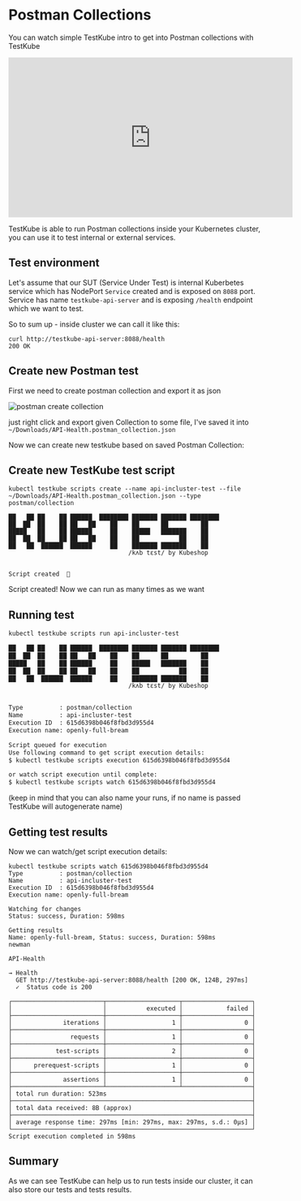 # Postman Collections

You can watch simple TestKube intro to get into Postman collections with TestKube

<iframe width="560" height="315" src="https://www.youtube.com/embed/-5jlrPetK7E" title="YouTube video player" frameborder="0" allow="accelerometer; autoplay; clipboard-write; encrypted-media; gyroscope; picture-in-picture" allowfullscreen></iframe>

TestKube is able to run Postman collections inside your Kubernetes cluster, you can use it to test internal or external services.


## Test environment

Let's assume that our SUT (Service Under Test) is internal Kuberbetes service which has 
NodePort `Service` created and is exposed on `8088` port. Service has name `testkube-api-server`
and is exposing `/health` endpoint which we want to test.

So to sum up - inside cluster we can call it like this:
```
curl http://testkube-api-server:8088/health
200 OK 
```

## Create new Postman test

First we need to create postman collection and export it as json 

![postman create collection](img/postman_create_collection.png)

just right click and export given Collection to some file, 
I've saved it into `~/Downloads/API-Health.postman_collection.json` 

Now we can create new testkube based on saved Postman Collection: 

## Create new TestKube test script

```
kubectl testkube scripts create --name api-incluster-test --file ~/Downloads/API-Health.postman_collection.json --type postman/collection 

██   ██ ██    ██ ██████  ████████ ███████ ███████ ████████ 
██  ██  ██    ██ ██   ██    ██    ██      ██         ██    
█████   ██    ██ ██████     ██    █████   ███████    ██    
██  ██  ██    ██ ██   ██    ██    ██           ██    ██    
██   ██  ██████  ██████     ██    ███████ ███████    ██    
                                 /kʌb tɛst/ by Kubeshop


Script created  🥇
```

Script created! Now we can run as many times as we want 

## Running test

```sh
kubectl testkube scripts run api-incluster-test

██   ██ ██    ██ ██████  ████████ ███████ ███████ ████████ 
██  ██  ██    ██ ██   ██    ██    ██      ██         ██    
█████   ██    ██ ██████     ██    █████   ███████    ██    
██  ██  ██    ██ ██   ██    ██    ██           ██    ██    
██   ██  ██████  ██████     ██    ███████ ███████    ██    
                                 /kʌb tɛst/ by Kubeshop


Type          : postman/collection
Name          : api-incluster-test
Execution ID  : 615d6398b046f8fbd3d955d4
Execution name: openly-full-bream

Script queued for execution
Use following command to get script execution details:
$ kubectl testkube scripts execution 615d6398b046f8fbd3d955d4

or watch script execution until complete:
$ kubectl testkube scripts watch 615d6398b046f8fbd3d955d4

```

(keep in mind that you can also name your runs, if no name is passed TestKube will autogenerate name)

## Getting test results

Now we can watch/get script execution details: 

```
kubectl testkube scripts watch 615d6398b046f8fbd3d955d4
Type          : postman/collection
Name          : api-incluster-test
Execution ID  : 615d6398b046f8fbd3d955d4
Execution name: openly-full-bream

Watching for changes
Status: success, Duration: 598ms

Getting results
Name: openly-full-bream, Status: success, Duration: 598ms
newman

API-Health

→ Health
  GET http://testkube-api-server:8088/health [200 OK, 124B, 297ms]
  ✓  Status code is 200

┌─────────────────────────┬────────────────────┬───────────────────┐
│                         │           executed │            failed │
├─────────────────────────┼────────────────────┼───────────────────┤
│              iterations │                  1 │                 0 │
├─────────────────────────┼────────────────────┼───────────────────┤
│                requests │                  1 │                 0 │
├─────────────────────────┼────────────────────┼───────────────────┤
│            test-scripts │                  2 │                 0 │
├─────────────────────────┼────────────────────┼───────────────────┤
│      prerequest-scripts │                  1 │                 0 │
├─────────────────────────┼────────────────────┼───────────────────┤
│              assertions │                  1 │                 0 │
├─────────────────────────┴────────────────────┴───────────────────┤
│ total run duration: 523ms                                        │
├──────────────────────────────────────────────────────────────────┤
│ total data received: 8B (approx)                                 │
├──────────────────────────────────────────────────────────────────┤
│ average response time: 297ms [min: 297ms, max: 297ms, s.d.: 0µs] │
└──────────────────────────────────────────────────────────────────┘
Script execution completed in 598ms
```


## Summary

As we can see TestKube can help us to run tests inside our cluster, it can also store our tests and tests results.

